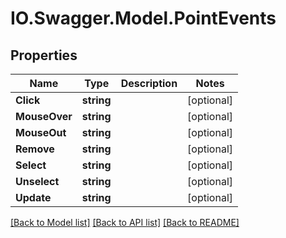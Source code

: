 # IO.Swagger.Model.PointEvents
## Properties

Name | Type | Description | Notes
------------ | ------------- | ------------- | -------------
**Click** | **string** |  | [optional] 
**MouseOver** | **string** |  | [optional] 
**MouseOut** | **string** |  | [optional] 
**Remove** | **string** |  | [optional] 
**Select** | **string** |  | [optional] 
**Unselect** | **string** |  | [optional] 
**Update** | **string** |  | [optional] 

[[Back to Model list]](../README.md#documentation-for-models) [[Back to API list]](../README.md#documentation-for-api-endpoints) [[Back to README]](../README.md)

